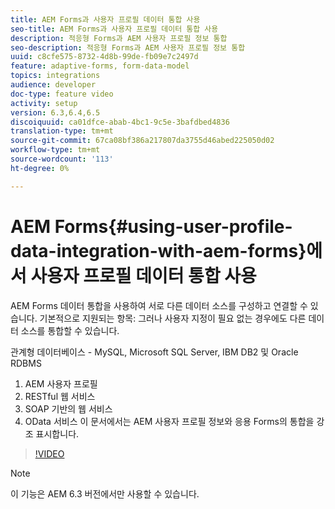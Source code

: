 ```yaml
---
title: AEM Forms과 사용자 프로필 데이터 통합 사용
seo-title: AEM Forms과 사용자 프로필 데이터 통합 사용
description: 적응형 Forms과 AEM 사용자 프로필 정보 통합
seo-description: 적응형 Forms과 AEM 사용자 프로필 정보 통합
uuid: c8cfe575-8732-4d8b-99de-fb09e7c2497d
feature: adaptive-forms, form-data-model
topics: integrations
audience: developer
doc-type: feature video
activity: setup
version: 6.3,6.4,6.5
discoiquuid: ca01dfce-abab-4bc1-9c5e-3bafdbed4836
translation-type: tm+mt
source-git-commit: 67ca08bf386a217807da3755d46abed225050d02
workflow-type: tm+mt
source-wordcount: '113'
ht-degree: 0%

---
```



# AEM Forms{#using-user-profile-data-integration-with-aem-forms}에서 사용자 프로필 데이터 통합 사용

AEM Forms 데이터 통합을 사용하여 서로 다른 데이터 소스를 구성하고 연결할 수 있습니다. 기본적으로 지원되는 항목: 그러나 사용자 지정이 필요 없는 경우에도 다른 데이터 소스를 통합할 수 있습니다.

관계형 데이터베이스 - MySQL, Microsoft SQL Server, IBM DB2 및 Oracle RDBMS

1. AEM 사용자 프로필
1. RESTful 웹 서비스
1. SOAP 기반의 웹 서비스
1. OData 서비스
이 문서에서는 AEM 사용자 프로필 정보와 응용 Forms의 통합을 강조 표시합니다.

>[!VIDEO](https://video.tv.adobe.com/v/17432/?quality=9&learn=on)

>[!NOTE]
>
>이 기능은 AEM 6.3 버전에서만 사용할 수 있습니다.

